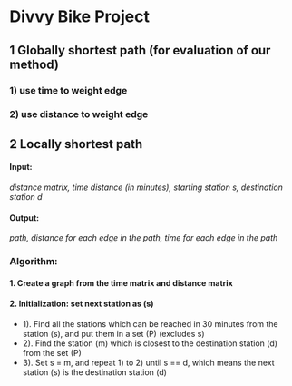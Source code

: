 # Divvy Bike Project

## 1 Globally shortest path (for evaluation of our method)
### 1) use time to weight edge
### 2) use distance to weight edge

## 2 Locally shortest path
#### Input: 
*distance matrix, time distance (in minutes), starting station s, destination station d*
#### Output: 
*path, distance for each edge in the path, time for each edge in the path*
### Algorithm: 
#### 1. Create a graph from the time matrix and distance matrix
#### 2. Initialization: set next station as (s)
- 1). Find all the stations which can be reached in 30 minutes from the station (s), and put them in a set (P) (excludes s)
- 2). Find the station (m) which is closest to the destination station (d) from the set (P)
- 3). Set s = m, and repeat 1) to 2) until s == d, which means the next station (s) is the destination station (d)


